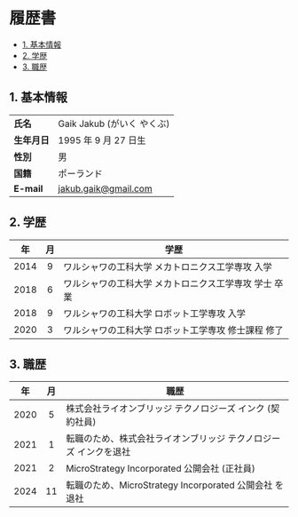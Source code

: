 # 履歴書 <!-- omit in toc -->

- [1. 基本情報](#1-基本情報)
- [2. 学歴](#2-学歴)
- [3. 職歴](#3-職歴)


## 1. 基本情報

|              |                            |
| ------------ | -------------------------- |
| **氏名**     | Gaik Jakub (がいく やくぶ) |
| **生年月日** | 1995 年 9 月 27 日生       |
| **性別**     | 男                         |
| **国籍**     | ポーランド                 |
| **E-mail**   | jakub.gaik@gmail.com       |

## 2. 学歴

|  年   |  月   | 学歴                                                  |
| :---: | :---: | ----------------------------------------------------- |
| 2014  |   9   | ワルシャワの工科大学 メカトロニクス工学専攻 入学      |
| 2018  |   6   | ワルシャワの工科大学 メカトロニクス工学専攻 学士 卒業 |
| 2018  |   9   | ワルシャワの工科大学 ロボット工学専攻 入学            |
| 2020  |   3   | ワルシャワの工科大学 ロボット工学専攻 修士課程 修了   |

## 3. 職歴

|  年   |  月   | 職歴                                                             |
| :---: | :---: | ---------------------------------------------------------------- |
| 2020  |   5   | 株式会社ライオンブリッジ テクノロジーズ インク (契約社員)        |
| 2021  |   1   | 転職のため、株式会社ライオンブリッジ テクノロジーズ インクを退社 |
| 2021  |   2   | MicroStrategy Incorporated 公開会社 (正社員)                     |
| 2024  |  11   | 転職のため、MicroStrategy Incorporated 公開会社 を退社           |
